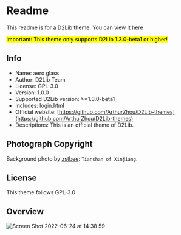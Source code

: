 # Readme
This readme is for a D2Lib theme. You can view it [here](https://github.com/ArthurZhou/D2Lib-themes/tree/main/aero%20glass)

<mark>Important: This theme only supports D2Lib 1.3.0-beta1 or higher!<mark>

## Info
- Name: aero glass
- Author: D2Lib Team
- License: GPL-3.0
- Version: 1.0.0
- Supported D2Lib version: >=1.3.0-beta1
- Includes: login.html
- Official website: [https://github.com/ArthurZhou/D2Lib-themes](https://github.com/ArthurZhou/D2Lib-themes)
- Descriptions: This is an official theme of D2Lib.

## Photograph Copyright
Background photo by [zstbee](https://github.com/zstbee): `Tianshan of Xinjiang`.

## License
This theme follows GPL-3.0

## Overview
![Screen Shot 2022-06-24 at 14 38 59](https://user-images.githubusercontent.com/89689293/175477517-7aa9e1e7-8c05-43ee-bff5-3f3db0b671a3.png)


